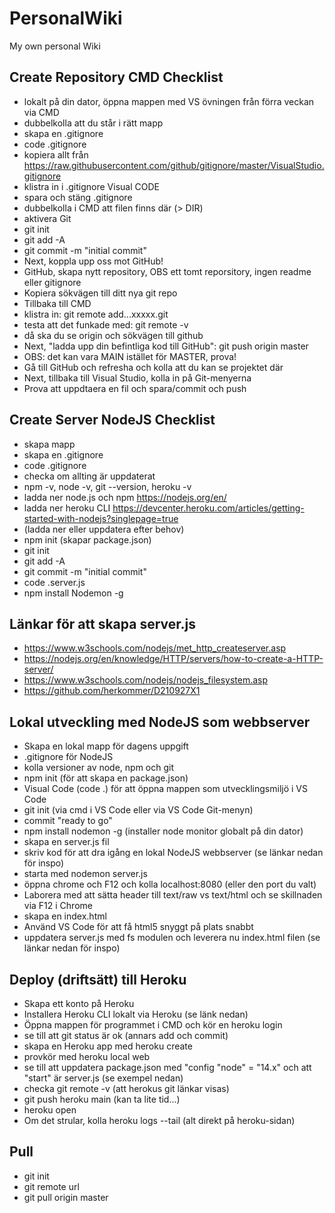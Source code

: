 # PersonalWiki
My own personal Wiki
## Create Repository CMD Checklist
- lokalt på din dator, öppna mappen med VS övningen från förra veckan via CMD
- dubbelkolla att du står i rätt mapp
- skapa en .gitignore 
- code .gitignore
- kopiera allt från https://raw.githubusercontent.com/github/gitignore/master/VisualStudio.gitignore
- klistra in i .gitignore Visual CODE
- spara och stäng .gitignore
- dubbelkolla i CMD att filen finns där (> DIR)
- aktivera Git
- git init
- git add -A
- git commit -m "initial commit"
- Next, koppla upp oss mot GitHub!
- GitHub, skapa nytt repository, OBS ett tomt reporsitory, ingen readme eller gitignore
- Kopiera sökvägen till ditt nya git repo
- Tillbaka till CMD
- klistra in: git remote add...xxxxx.git
- testa att det funkade med: git remote -v
- då ska du se origin och sökvägen till github
- Next, "ladda upp din befintliga kod till GitHub": git push origin master
- OBS: det kan vara MAIN istället för MASTER, prova!
- Gå till GitHub och refresha och kolla att du kan se projektet där
- Next, tillbaka till Visual Studio, kolla in på Git-menyerna
- Prova att uppdtaera en fil och spara/commit och push
## Create Server NodeJS Checklist
- skapa mapp
- skapa en .gitignore 
- code .gitignore
- checka om allting är uppdaterat
- npm -v, node -v, git --version, heroku -v
- ladda ner node.js och npm https://nodejs.org/en/
- ladda ner heroku CLI https://devcenter.heroku.com/articles/getting-started-with-nodejs?singlepage=true
- (ladda ner eller uppdatera efter behov)
- npm init (skapar package.json)
- git init
- git add -A
- git commit -m "initial commit"
- code .server.js
- npm install Nodemon -g
## Länkar för att skapa server.js
- https://www.w3schools.com/nodejs/met_http_createserver.asp
- https://nodejs.org/en/knowledge/HTTP/servers/how-to-create-a-HTTP-server/
- https://www.w3schools.com/nodejs/nodejs_filesystem.asp
- https://github.com/herkommer/D210927X1
## Lokal utveckling med NodeJS som webbserver
- Skapa en lokal mapp för dagens uppgift
- .gitignore för NodeJS
- kolla versioner av node, npm och git
- npm init (för att skapa en package.json)
- Visual Code (code .) för att öppna mappen som utvecklingsmiljö i VS Code
- git init (via cmd i VS Code eller via VS Code Git-menyn)
- commit "ready to go"
- npm install nodemon -g (installer node monitor globalt på din dator)
- skapa en server.js fil
- skriv kod för att dra igång en lokal NodeJS webbserver (se länkar nedan för inspo)
- starta med nodemon server.js
- öppna chrome och F12 och kolla localhost:8080 (eller den port du valt)
- Laborera med att sätta header till text/raw vs text/html och se skillnaden via F12 i Chrome
- skapa en index.html
- Använd VS Code för att få html5 snyggt på plats snabbt
- uppdatera server.js med fs modulen och leverera nu index.html filen (se länkar nedan för inspo)
## Deploy (driftsätt) till Heroku
- Skapa ett konto på Heroku 
- Installera Heroku CLI lokalt via Heroku (se länk nedan)
- Öppna mappen för programmet i CMD och kör en heroku login 
- se till att git status är ok (annars add och commit)
- skapa en Heroku app med heroku create
- provkör med heroku local web
- se till att uppdatera package.json med "config "node" = "14.x" och att "start" är server.js (se exempel nedan)
- checka git remote -v (att herokus git länkar  visas)
- git push heroku main (kan ta lite tid...)
- heroku open
- Om det strular, kolla heroku logs --tail (alt direkt på heroku-sidan)
## Pull
- git init
- git remote url
- git pull origin master
